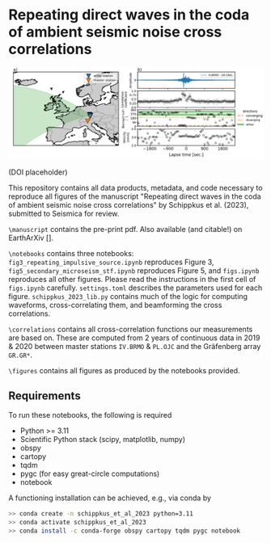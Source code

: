 # Repeating direct waves in the coda of ambient seismic noise cross correlations

![Beamforming results for master station IV.BRMO](./figures/Fig1_IV.BRMO.png)

(DOI placeholder)

This repository contains all data products, metadata, and code necessary to reproduce all figures of the manuscript "Repeating direct waves in the coda of ambient seismic noise cross correlations" by Schippkus et al. (2023), submitted to Seismica for review.

`\manuscript` contains the pre-print pdf. Also available (and citable!) on EarthArXiv [].

`\notebooks` contains three notebooks: `fig3_repeating_impulsive_source.ipynb` reproduces Figure 3, `fig5_secondary_microseism_stf.ipynb` reproduces Figure 5, and `figs.ipynb` reproduces all other figures. Please read the instructions in the first cell of `figs.ipynb` carefully. `settings.toml` describes the parameters used for each figure. `schippkus_2023_lib.py` contains much of the logic for computing waveforms, cross-correlating them, and beamforming the cross correlations.

`\correlations` contains all cross-correlation functions our measurements are based on. These are computed from 2 years of continuous data in 2019 & 2020 between master stations `IV.BRMO` & `PL.OJC` and the Gräfenberg array `GR.GR*`.

`\figures` contains all figures as produced by the notebooks provided.

## Requirements

To run these notebooks, the following is required

* Python >= 3.11
* Scientific Python stack (scipy, matplotlib, numpy)
* obspy
* cartopy
* tqdm
* pygc (for easy great-circle computations)
* notebook

A functioning installation can be achieved, e.g., via conda by

```bash
>> conda create -n schippkus_et_al_2023 python=3.11
>> conda activate schippkus_et_al_2023
>> conda install -c conda-forge obspy cartopy tqdm pygc notebook
```
